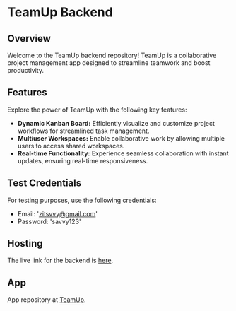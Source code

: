 # TeamUp Backend

## Overview

Welcome to the TeamUp backend repository! TeamUp is a collaborative project management app designed to streamline teamwork and boost productivity.
## Features
Explore the power of TeamUp with the following key features:

- **Dynamic Kanban Board:** Efficiently visualize and customize project workflows for streamlined task management.
- **Multiuser Workspaces:** Enable collaborative work by allowing multiple users to access shared workspaces.
- **Real-time Functionality:** Experience seamless collaboration with instant updates, ensuring real-time responsiveness.

## Test Credentials
For testing purposes, use the following credentials:
- Email: 'zitsvvy@gmail.com'
- Password: 'savvy123'

## Hosting
The live link for the backend is [here](https://long-gold-betta-slip.cyclic.cloud/).

## App
App repository at [TeamUp](https://github.com/zitsav/TeamUp).
